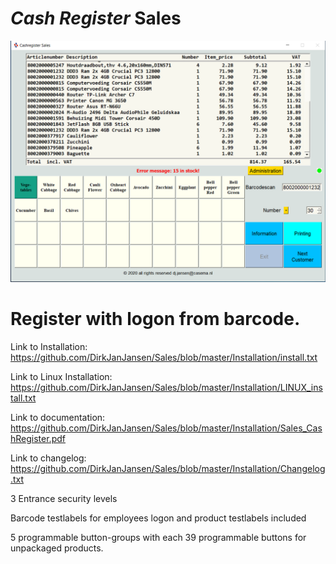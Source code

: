 # *Cash Register*  Sales

![Sales Cash Register Screenshot](https://raw.githubusercontent.com/DirkJanJansen/Sales/master/Cashregister.png)

# Register with logon from barcode.

Link to Installation: https://github.com/DirkJanJansen/Sales/blob/master/Installation/install.txt

Link to Linux Installation: https://github.com/DirkJanJansen/Sales/blob/master/Installation/LINUX_install.txt

Link to documentation: https://github.com/DirkJanJansen/Sales/blob/master/Installation/Sales_CashRegister.pdf

Link to changelog: https://github.com/DirkJanJansen/Sales/blob/master/Installation/Changelog.txt

3 Entrance security levels

Barcode testlabels for employees logon and product testlabels included

5 programmable button-groups with each 39 programmable buttons for unpackaged products.


 



